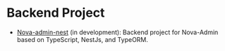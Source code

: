 # Backend Project

- [Nova-admin-nest](https://github.com/chansee97/nova-admin-nest) (in development): Backend project for Nova-Admin based on TypeScript, NestJs, and TypeORM.
